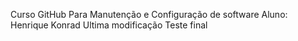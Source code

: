 Curso GitHub
Para Manutenção e Configuração de software
Aluno: Henrique Konrad
Ultima modificação
Teste final
